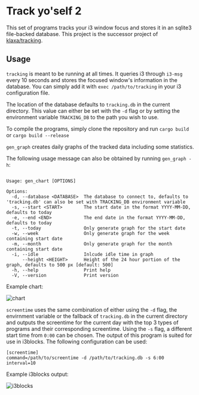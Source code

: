 Track yo'self 2
===============

This set of programs tracks your i3 window focus and stores it in an sqlite3 file-backed database.
This project is the successor project of [klaxa/tracking](https://github.com/klaxa/tracking).

Usage
-----

`tracking` is meant to be running at all times. It queries i3 through `i3-msg`
every 10 seconds and stores the focused window's information in the database.
You can simply add it with `exec /path/to/tracking` in your i3 configuration
file.

The location of the database defaults to `tracking.db` in the current
directory. This value can either be set with the `-d` flag or by setting the
environment variable `TRACKING_DB` to the path you wish to use.

To compile the programs, simply clone the repository and run `cargo build` or `cargo build --release`

`gen_graph` creates daily graphs of the tracked data including some statistics.

The following usage message can also be obtained by running `gen_graph -h`:

```

Usage: gen_chart [OPTIONS]

Options:
  -d, --database <DATABASE>  The database to connect to, defaults to 'tracking.db' can also be set with TRACKING_DB environment variable
  -s, --start <START>        The start date in the format YYYY-MM-DD, defaults to today
  -e, --end <END>            The end date in the format YYYY-MM-DD, defaults to today
  -t, --today                Only generate graph for the start date
  -w, --week                 Only generate graph for the week containing start date
  -m, --month                Only generate graph for the month containing start date
  -i, --idle                 Inlcude idle time in graph
      --height <HEIGHT>      Height of the 24 hour portion of the graph, defaults to 500 px [default: 500]
  -h, --help                 Print help
  -V, --version              Print version
```

Example chart:

![chart](https://github.com/klaxa/tracking_2/assets/1451995/7738cc63-8571-4392-91cb-76838c787c8f)

`screentime` uses the same combination of either using the `-d` flag, the envirnment variable or the fallback of `tracking.db` in the current directory and outputs the screentime for the current day with the top 3 types of programs and their corresponding screentime. Using the `-s` flag, a different start time from `0:00` can be chosen. The output of this program is suited for use in i3blocks. The following configuration can be used:

```
[screentime]
command=/path/to/screentime -d /path/to/tracking.db -s 6:00
interval=10
```


Example i3blocks output:

![i3blocks](https://github.com/klaxa/tracking_2/assets/1451995/8ce47530-84e4-4675-b1fc-a8466d4797e1)
